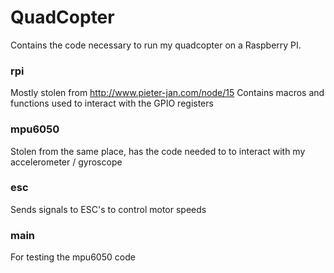 QuadCopter
==========

Contains the code necessary to run my quadcopter on a Raspberry PI.

### rpi
Mostly stolen from http://www.pieter-jan.com/node/15
Contains macros and functions used to interact with the GPIO registers

### mpu6050
Stolen from the same place, has the code needed to to interact with my accelerometer / gyroscope

### esc
Sends signals to ESC's to control motor speeds

### main
For testing the mpu6050 code
